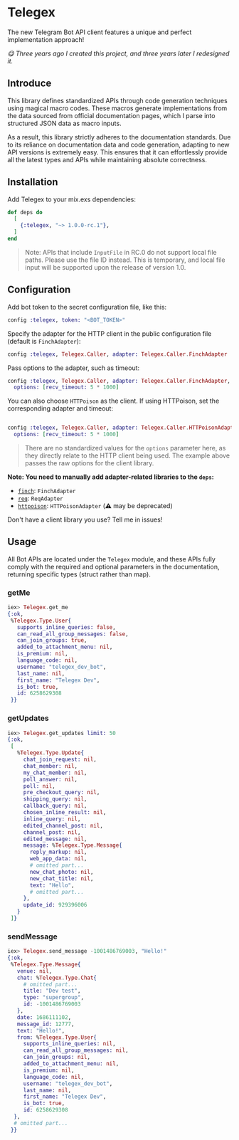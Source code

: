 # Telegex

The new Telegram Bot API client features a unique and perfect implementation approach!

_😋 Three years ago I created this project, and three years later I redesigned it._

## Introduce

This library defines standardized APIs through code generation techniques using magical macro codes. These macros generate implementations from the data sourced from official documentation pages, which I parse into structured JSON data as macro inputs.

As a result, this library strictly adheres to the documentation standards. Due to its reliance on documentation data and code generation, adapting to new API versions is extremely easy. This ensures that it can effortlessly provide all the latest types and APIs while maintaining absolute correctness.

## Installation

Add Telegex to your mix.exs dependencies:

```elixir
def deps do
  [
    {:telegex, "~> 1.0.0-rc.1"},
  ]
end
```

>Note: APIs that include `InputFile` in RC.0 do not support local file paths. Please use the file ID instead. This is temporary, and local file input will be supported upon the release of version 1.0.

## Configuration

Add bot token to the secret configuration file, like this:

```elixir
config :telegex, token: "<BOT_TOKEN>"
```

Specify the adapter for the HTTP client in the public configuration file (default is `FinchAdapter`):

```elixir
config :telegex, Telegex.Caller, adapter: Telegex.Caller.FinchAdapter
```

Pass options to the adapter, such as timeout:

```elixir
config :telegex, Telegex.Caller, adapter: Telegex.Caller.FinchAdapter,
  options: [recv_timeout: 5 * 1000]
```

You can also choose `HTTPoison` as the client. If using HTTPoison, set the corresponding adapter and timeout:

```elixir

config :telegex, Telegex.Caller, adapter: Telegex.Caller.HTTPoisonAdapter,
  options: [recv_timeout: 5 * 1000]
```

>There are no standardized values for the `options` parameter here, as they directly relate to the HTTP client being used. The example above passes the raw options for the client library.

**Note: You need to manually add adapter-related libraries to the `deps`:**

- [`finch`](https://hex.pm/packages/finch): `FinchAdapter`
- [`req`](https://hex.pm/packages/req): `ReqAdapter`
- [`httpoison`](https://hex.pm/packages/httpoison): `HTTPoisonAdapter` (⚠️ may be deprecated)

Don't have a client library you use? Tell me in issues!

## Usage

All Bot APIs are located under the `Telegex` module, and these APIs fully comply with the required and optional parameters in the documentation, returning specific types (struct rather than map).

### getMe

```elixir
iex> Telegex.get_me
{:ok,
 %Telegex.Type.User{
   supports_inline_queries: false,
   can_read_all_group_messages: false,
   can_join_groups: true,
   added_to_attachment_menu: nil,
   is_premium: nil,
   language_code: nil,
   username: "telegex_dev_bot",
   last_name: nil,
   first_name: "Telegex Dev",
   is_bot: true,
   id: 6258629308
 }}
```

### getUpdates

```elixir
iex> Telegex.get_updates limit: 50
{:ok,
 [
   %Telegex.Type.Update{
     chat_join_request: nil,
     chat_member: nil,
     my_chat_member: nil,
     poll_answer: nil,
     poll: nil,
     pre_checkout_query: nil,
     shipping_query: nil,
     callback_query: nil,
     chosen_inline_result: nil,
     inline_query: nil,
     edited_channel_post: nil,
     channel_post: nil,
     edited_message: nil,
     message: %Telegex.Type.Message{
       reply_markup: nil,
       web_app_data: nil,
       # omitted part...
       new_chat_photo: nil,
       new_chat_title: nil,
       text: "Hello",
       # omitted part...
     },
     update_id: 929396006
   }
 ]}
```

### sendMessage

```elixir
iex> Telegex.send_message -1001486769003, "Hello!"
{:ok,
 %Telegex.Type.Message{
   venue: nil,
   chat: %Telegex.Type.Chat{
     # omitted part...
     title: "Dev test",
     type: "supergroup",
     id: -1001486769003
   },
   date: 1686111102,
   message_id: 12777,
   text: "Hello!",
   from: %Telegex.Type.User{
     supports_inline_queries: nil,
     can_read_all_group_messages: nil,
     can_join_groups: nil,
     added_to_attachment_menu: nil,
     is_premium: nil,
     language_code: nil,
     username: "telegex_dev_bot",
     last_name: nil,
     first_name: "Telegex Dev",
     is_bot: true,
     id: 6258629308
  }, 
  # omitted part...
 }}
```
